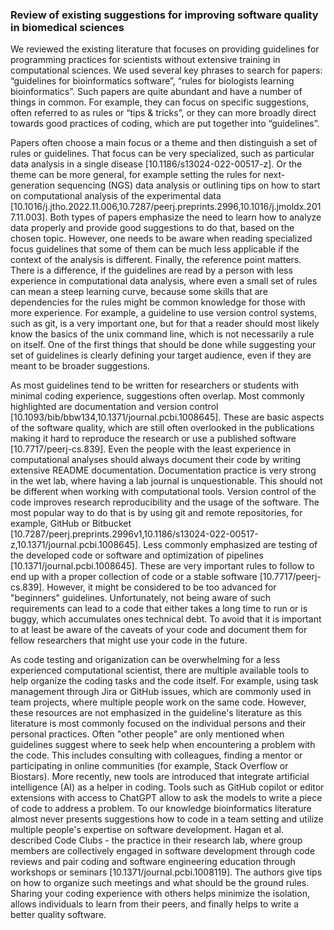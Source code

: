 ### Review of existing suggestions for improving software quality in biomedical sciences ###

We reviewed the existing literature that focuses on providing guidelines for programming practices for scientists without extensive training in computational sciences. We used several key phrases to search for papers: “guidelines for bioinformatics software”, “rules for biologists learning bioinformatics”. Such papers are quite abundant and have a number of things in common. For example, they can focus on specific suggestions, often referred to as rules or “tips & tricks”, or they can more broadly direct towards good practices of coding, which are put together into “guidelines”.

Papers often choose a main focus or a theme and then distinguish a set of rules or guidelines. That focus can be very specialized, such as particular data analysis in a single disease [10.1186/s13024-022-00517-z]. Or the theme can be more general, for example setting the rules for next-generation sequencing (NGS) data analysis or outlining tips on how to start on computational analysis of the experimental data [10.1016/j.jtho.2022.11.006,10.7287/peerj.preprints.2996,10.1016/j.jmoldx.2017.11.003]. Both types of papers emphasize the need to learn how to analyze data properly and provide good suggestions to do that, based on the chosen topic. However, one needs to be aware when reading specialized focus guidelines that some of them can be much less applicable if the context of the analysis is different. Finally, the reference point matters. There is a difference, if the guidelines are read by a person with less experience in computational data analysis, where even a small set of rules can mean a steep learning curve, because some skills that are dependencies for the rules might be common knowledge for those with more experience. For example, a guideline to use version control systems, such as git, is a very important one, but for that a reader should most likely know the basics of the unix command line, which is not necessarily a rule on itself. One of the first things that should be done while suggesting your set of guidelines is clearly defining your target audience, even if they are meant to be broader suggestions.

As most guidelines tend to be written for researchers or students with minimal coding experience, suggestions often overlap. Most commonly highlighted are documentation and version control [10.1093/bib/bbw134,10.1371/journal.pcbi.1008645]. These are basic aspects of the software quality, which are still often overlooked in the publications making it hard to reproduce the research or use a published software [10.7717/peerj-cs.839]. Even the people with the least experience in computational analyses should always document their code by writing extensive README documentation. Documentation practice is very strong in the wet lab, where having a lab journal is unquestionable. This should not be different when working with computational tools. Version control of the code improves research reproducibility and the usage of the software. The most popular way to do that is by using git and remote repositories, for example, GitHub or Bitbucket [10.7287/peerj.preprints.2996v1,10.1186/s13024-022-00517-z,10.1371/journal.pcbi.1008645]. Less commonly emphasized are testing of the developed code or software and optimization of pipelines [10.1371/journal.pcbi.1008645]. These are very important rules to follow to end up with a proper collection of code or a stable software [10.7717/peerj-cs.839]. However, it might be considered to be too advanced for "beginners" guidelines. Unfortunately, not being aware of such requirements can lead to a code that either takes a long time to run or is buggy, which accumulates ones technical debt. To avoid that it is important to at least be aware of the caveats of your code and document them for fellow researchers that might use your code in the future.

As code testing and origanization can be overwhelming for a less experienced computational scientist, there are multiple available tools to help organize the coding tasks and the code itself. For example, using task management through Jira or GitHub issues, which are commonly used in team projects, where multiple people work on the same code. However, these resources are not emphasized in the guideline's literature as this literature is most commonly focused on the individual persons and their personal practices. Often "other people" are only mentioned when guidelines suggest where to seek help when encountering a problem with the code. This includes consulting with colleagues, finding a mentor or participating in online communities (for example, Stack Overflow or Biostars). More recently, new tools are introduced that integrate artificial intelligence (AI) as a helper in coding. Tools such as GitHub copilot or editor extensions with access to ChatGPT allow to ask the models to write a piece of code to address a problem. To our knowledge bioinformatics literature almost never presents suggestions how to code in a team setting and utilize multiple people's expertise on software development. Hagan et al. described Code Clubs - the practice in their research lab, where group members are collectively engaged in software development through code reviews and pair coding and software engineering education through workshops or seminars [10.1371/journal.pcbi.1008119]. The authors give tips on how to organize such meetings and what should be the ground rules. Sharing your coding experience with others helps minimize the isolation, allows individuals to learn from their peers, and finally helps to write a better quality software.

